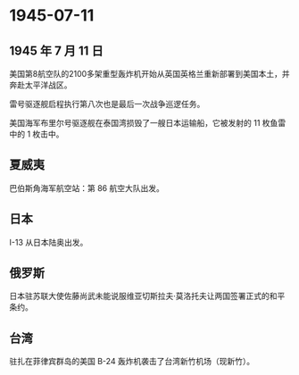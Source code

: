 # 1945-07-11

## 1945 年 7 月 11 日

美国第8航空队的2100多架重型轰炸机开始从英国英格兰重新部署到美国本土，并奔赴太平洋战区。

雷号驱逐舰启程执行第八次也是最后一次战争巡逻任务。

美国海军布里尔号驱逐舰在泰国湾损毁了一艘日本运输船，它被发射的 11
枚鱼雷中的 1 枚击中。

## 夏威夷

巴伯斯角海军航空站：第 86 航空大队出发。

## 日本

I-13 从日本陆奥出发。

## 俄罗斯

日本驻苏联大使佐藤尚武未能说服维亚切斯拉夫·莫洛托夫让两国签署正式的和平条约。

## 台湾

驻扎在菲律宾群岛的美国 B-24 轰炸机袭击了台湾新竹机场（现新竹）。

